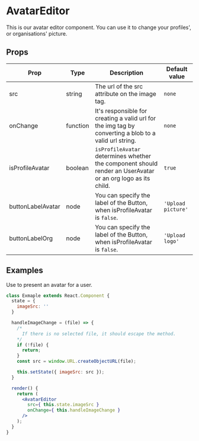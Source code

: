 # AvatarEditor

This is our avatar editor component. You can use it to change your profiles', or organisations' picture.

## Props

| Prop | Type | Description | Default value |
| ---- | ---- | ----------- | ------------- |
| src | string | The url of the src attribute on the image tag. | `none` |
| onChange | function | It's responsible for creating a valid url for the img tag by converting a blob to a valid url string. | `none` |
| isProfileAvatar | boolean | `isProfileAvatar` determines whether the component should render an UserAvatar or an org logo as its child. | `true` |
| buttonLabelAvatar | node | You can specify the label of the Button, when isProfileAvatar is `false`. | `'Upload picture'` |
| buttonLabelOrg | node | You can specify the label of the Button, when isProfileAvatar is `false`. | `'Upload logo'` |

## Examples

Use to present an avatar for a user.

```jsx
class Exmaple extends React.Component {
  state = {
    imageSrc: ''
  }

  handleImageChange = (file) => {
    /*
      If there is no selected file, it should escape the method.
    */
    if (!file) {
      return;
    }
    const src = window.URL.createObjectURL(file);

    this.setState({ imageSrc: src });
  }

  render() {
    return (
      <AvatarEditor
        src={ this.state.imageSrc }
        onChange={ this.handleImageChange }
      />  
    );
  }
}
```
